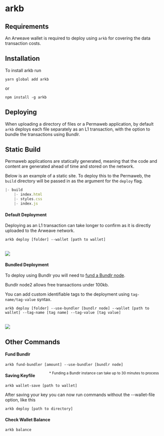 # arkb

## Requirements
An Arweave wallet is required to deploy using `arkb` for covering the data transaction costs.

## Installation

To install arkb run 
```console
yarn global add arkb
```
or 
```console
npm install -g arkb
```

## Deploying

When uploading a directory of files or a Permaweb application, by default `arkb` deploys each file separately as an L1 transaction, with the option to bundle the transactions using Bundlr.

## Static Build
Permaweb applications are statically generated, meaning that the code and content are generated ahead of time and stored on the network.

Below is an example of a static site. To deploy this to the Permaweb, the `build` directory will be passed in as the argument for the `deploy` flag.

```js
|- build
    |- index.html
    |- styles.css
    |- index.js
```

#### Default Deployment

Deploying as an L1 transaction can take longer to confirm as it is directly uploaded to the Arweave network.

```console
arkb deploy [folder] --wallet [path to wallet]
```
<br/>
<img src="https://arweave.net/_itbo7y4H0kDm4mrPViDlc6bt85-0yLU2pO2KoSA0eM" />

#### Bundled Deployment
To deploy using Bundlr you will need to <a href="#fund-bundlr">fund a Bundlr node</a>.

Bundlr node2 allows free transactions under 100kb.

You can add custom identifiable tags to the deployment using `tag-name/tag-value` syntax. 

```console
arkb deploy [folder] --use-bundler [bundlr node] --wallet [path to wallet] --tag-name [tag name] --tag-value [tag value]
```
<br/>
<img src="https://arweave.net/jXP0mQvLiRaUNYWl1clpB1G2hZeO07i5T5Lzxi3Kesk" />

## Other Commands

#### Fund Bundlr

```console
arkb fund-bundler [amount] --use-bundler [bundlr node]
```

<sub style="float:right">\* Funding a Bundlr instance can take up to 30 minutes to process</sub>
#### Saving Keyfile

```console
arkb wallet-save [path to wallet]
``` 

After saving your key you can now run commands without the --wallet-file option, like this

```console
arkb deploy [path to directory]
```

#### Check Wallet Balance
```console
arkb balance
```